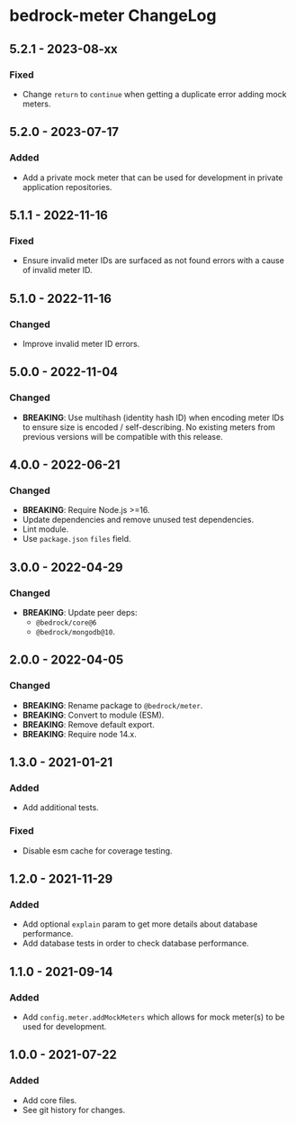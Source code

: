 # bedrock-meter ChangeLog

## 5.2.1 - 2023-08-xx

### Fixed
- Change `return` to `continue` when getting a duplicate error adding
  mock meters.

## 5.2.0 - 2023-07-17

### Added
- Add a private mock meter that can be used for development in private
  application repositories.

## 5.1.1 - 2022-11-16

### Fixed
- Ensure invalid meter IDs are surfaced as not found errors with
  a cause of invalid meter ID.

## 5.1.0 - 2022-11-16

### Changed
- Improve invalid meter ID errors.

## 5.0.0 - 2022-11-04

### Changed
- **BREAKING**: Use multihash (identity hash ID) when encoding
  meter IDs to ensure size is encoded / self-describing. No existing meters
  from previous versions will be compatible with this release.

## 4.0.0 - 2022-06-21

### Changed
- **BREAKING**: Require Node.js >=16.
- Update dependencies and remove unused test dependencies.
- Lint module.
- Use `package.json` `files` field.

## 3.0.0 - 2022-04-29

### Changed
- **BREAKING**: Update peer deps:
  - `@bedrock/core@6`
  - `@bedrock/mongodb@10`.

## 2.0.0 - 2022-04-05

### Changed
- **BREAKING**: Rename package to `@bedrock/meter`.
- **BREAKING**: Convert to module (ESM).
- **BREAKING**: Remove default export.
- **BREAKING**: Require node 14.x.

## 1.3.0 - 2021-01-21

### Added
- Add additional tests.

### Fixed
- Disable esm cache for coverage testing.

## 1.2.0 - 2021-11-29

### Added
- Add optional `explain` param to get more details about database performance.
- Add database tests in order to check database performance.

## 1.1.0 - 2021-09-14

### Added
- Add `config.meter.addMockMeters` which allows for mock meter(s) to be used
  for development.

## 1.0.0 - 2021-07-22

### Added
- Add core files.
- See git history for changes.
